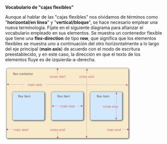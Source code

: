 **Vocabulario de "cajas flexibles"**

Aunque al hablar de las "cajas flexibles" nos olvidamos de términos como "**horizontal/en línea**" y "**vertical/bloque**", se hace necesario emplear una nueva terminología. Fíjate en el siguiente diagrama para afianzar el vocabulario empleado en sus elementos. Se muestra un contenedor flexible que tiene una **flex-direction** de tipo **row**, que significa que los elementos flexibles se muestra uno a continuación del otro horizontalmente a lo largo del eje principal (**main axis**) de acuerdo con el modo de escritura preestablecido, y en este caso, la dirección en que el texto de los elementos fluye es de izquierda-a-derecha.

<img src="https://raw.githubusercontent.com/smartedu-mumuki/mumuki-guia-html-dandole-vida/master/images/Captura%20de%20pantalla%202018-05-06%20a%20la(s)%2013_1525624083611.27.32.png" alt="Captura de pantalla 2018-05-06 a la(s) 13_1525624083611.27.32.png" width="400px" height="auto" style="align:center;">
